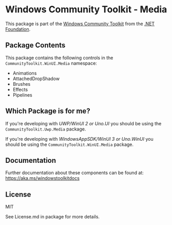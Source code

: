 
# Windows Community Toolkit - Media

This package is part of the [Windows Community Toolkit](https://aka.ms/toolkit/windows) from the [.NET Foundation](https://dotnetfoundation.org).

## Package Contents

This package contains the following controls in the `CommunityToolkit.WinUI.Media` namespace:

- Animations
- AttachedDropShadow
- Brushes
- Effects
- Pipelines

## Which Package is for me?

If you're developing with _UWP/WinUI 2 or Uno.UI_ you should be using the `CommunityToolkit.Uwp.Media` package.

If you're developing with _WindowsAppSDK/WinUI 3 or Uno.WinUI_ you should be using the `CommunityToolkit.WinUI.Media` package.

## Documentation

Further documentation about these components can be found at: https://aka.ms/windowstoolkitdocs

## License

MIT

See License.md in package for more details.
